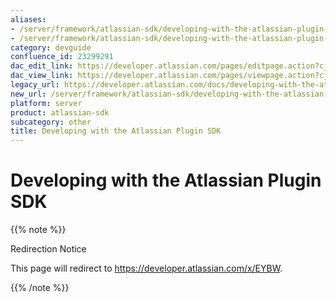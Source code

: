 ```yaml
---
aliases:
- /server/framework/atlassian-sdk/developing-with-the-atlassian-plugin-sdk-23299291.html
- /server/framework/atlassian-sdk/developing-with-the-atlassian-plugin-sdk-23299291.md
category: devguide
confluence_id: 23299291
dac_edit_link: https://developer.atlassian.com/pages/editpage.action?cjm=wozere&pageId=23299291
dac_view_link: https://developer.atlassian.com/pages/viewpage.action?cjm=wozere&pageId=23299291
legacy_url: https://developer.atlassian.com/docs/developing-with-the-atlassian-plugin-sdk
new_url: /server/framework/atlassian-sdk/developing-with-the-atlassian-plugin-sdk
platform: server
product: atlassian-sdk
subcategory: other
title: Developing with the Atlassian Plugin SDK
---
```

# Developing with the Atlassian Plugin SDK

{{% note %}}

Redirection Notice

This page will redirect to <https://developer.atlassian.com/x/EYBW>.

{{% /note %}}






























































































































































































































































































































































